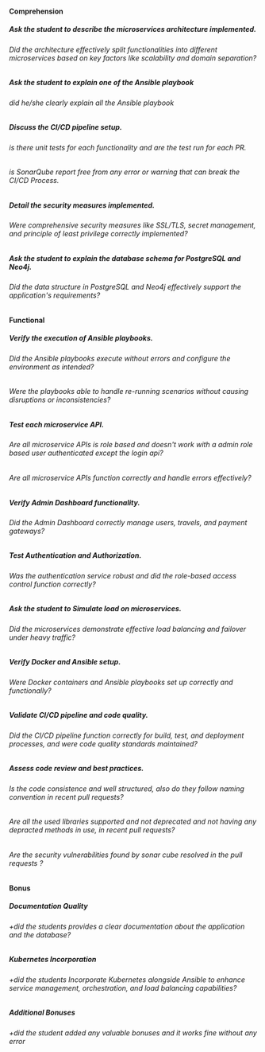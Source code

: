 
#### Comprehension

##### Ask the student to describe the microservices architecture implemented.

###### Did the architecture effectively split functionalities into different microservices based on key factors like scalability and domain separation?

##### Ask the student to explain one of the Ansible playbook

###### did he/she clearly explain all the Ansible playbook

##### Discuss the CI/CD pipeline setup.

###### is there unit tests for each functionality and are the test run for each PR.

###### is SonarQube report free from any error or warning that can break the CI/CD Process.

##### Detail the security measures implemented.

###### Were comprehensive security measures like SSL/TLS, secret management, and principle of least privilege correctly implemented?

##### Ask the student to explain the database schema for PostgreSQL and Neo4j.

###### Did the data structure in PostgreSQL and Neo4j effectively support the application's requirements?

#### Functional

##### Verify the execution of Ansible playbooks.

###### Did the Ansible playbooks execute without errors and configure the environment as intended?

###### Were the playbooks able to handle re-running scenarios without causing disruptions or inconsistencies?

##### Test each microservice API.

###### Are all microservice APIs is role based and doesn't work with a admin role based user authenticated except the login api?

###### Are all microservice APIs function correctly and handle errors effectively?

##### Verify Admin Dashboard functionality.

###### Did the Admin Dashboard correctly manage users, travels, and payment gateways?

##### Test Authentication and Authorization.

###### Was the authentication service robust and did the role-based access control function correctly?

##### Ask the student to Simulate load on microservices.

###### Did the microservices demonstrate effective load balancing and failover under heavy traffic?

##### Verify Docker and Ansible setup.

###### Were Docker containers and Ansible playbooks set up correctly and functionally?

##### Validate CI/CD pipeline and code quality.

###### Did the CI/CD pipeline function correctly for build, test, and deployment processes, and were code quality standards maintained?

##### Assess code review and best practices.

###### Is the code consistence and well structured, also do they follow naming convention in recent pull requests?

###### Are all the used libraries supported and not deprecated and not having any depracted methods in use, in recent pull requests?

###### Are the security vulnerabilities found by sonar cube resolved in the pull requests ?

#### Bonus

##### Documentation Quality

###### +did the students provides a clear documentation about the application and the database?

##### Kubernetes Incorporation

###### +did the students Incorporate Kubernetes alongside Ansible to enhance service management, orchestration, and load balancing capabilities?

##### Additional Bonuses

###### +did the student added any valuable bonuses and it works fine without any error 